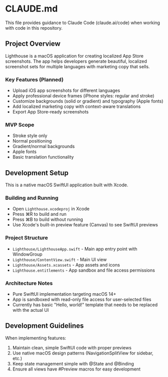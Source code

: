 # CLAUDE.md

This file provides guidance to Claude Code (claude.ai/code) when working with code in this repository.

## Project Overview

Lighthouse is a macOS application for creating localized App Store screenshots. The app helps developers generate beautiful, localized screenshot sets for multiple languages with marketing copy that sells.

### Key Features (Planned)
- Upload iOS app screenshots for different languages
- Apply professional device frames (iPhone styles: regular and stroke)
- Customize backgrounds (solid or gradient) and typography (Apple fonts)
- Add localized marketing copy with context-aware translations
- Export App Store-ready screenshots

### MVP Scope
- Stroke style only
- Normal positioning
- Gradient/normal backgrounds
- Apple fonts
- Basic translation functionality

## Development Setup

This is a native macOS SwiftUI application built with Xcode.

### Building and Running
- Open `Lighthouse.xcodeproj` in Xcode
- Press ⌘R to build and run
- Press ⌘B to build without running
- Use Xcode's built-in preview feature (Canvas) to see SwiftUI previews

### Project Structure
- `Lighthouse/LighthouseApp.swift` - Main app entry point with WindowGroup
- `Lighthouse/ContentView.swift` - Main UI view
- `Lighthouse/Assets.xcassets` - App assets and icons
- `Lighthouse.entitlements` - App sandbox and file access permissions

### Architecture Notes
- Pure SwiftUI implementation targeting macOS 14+
- App is sandboxed with read-only file access for user-selected files
- Currently has basic "Hello, world!" template that needs to be replaced with the actual UI

## Development Guidelines

When implementing features:
1. Maintain clean, simple SwiftUI code with proper previews
2. Use native macOS design patterns (NavigationSplitView for sidebar, etc.)
3. Keep state management simple with @State and @Binding
4. Ensure all views have #Preview macros for easy development